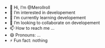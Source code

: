 - 👋 Hi, I’m @Merollroll
- 👀 I’m interested in developement
- 🌱 I’m currently learning developement
- 💞️ I’m looking to collaborate on developement
- 📫 How to reach me ...
- 😄 Pronouns: ...
- ⚡ Fun fact: nothing

<!---
Merollroll/Merollroll is a ✨ special ✨ repository because its `README.md` (this file) appears on your GitHub profile.
You can click the Preview link to take a look at your changes.
--->
